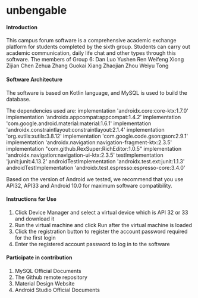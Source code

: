 # unbengable

#### Introduction
This campus forum software is a comprehensive academic exchange platform for students completed by the sixth group.
Students can carry out academic communication, daily life chat and other types through this software.
The members of Group 6:
Dan Luo
Yushen Ren
Weifeng Xiong
Zijian Chen
Zehua Zhang
Guokai Xiang
Zhaojian Zhou
Weiyu Tong
#### Software Architecture
The software is based on Kotlin language, and MySQL is used to build the database.

The dependencies used are:
implementation 'androidx.core:core-ktx:1.7.0'
implementation 'androidx.appcompat:appcompat:1.4.2'
implementation 'com.google.android.material:material:1.6.1'
implementation 'androidx.constraintlayout:constraintlayout:2.1.4'
implementation 'org.xutils:xutils:3.8.12'
implementation 'com.google.code.gson:gson:2.9.1'
implementation 'androidx.navigation:navigation-fragment-ktx:2.3.5'
implementation "com.github.RexSuper:RichEditor:1.0.5"
implementation 'androidx.navigation:navigation-ui-ktx:2.3.5'
testImplementation 'junit:junit:4.13.2'
androidTestImplementation 'androidx.test.ext:junit:1.1.3'
androidTestImplementation 'androidx.test.espresso:espresso-core:3.4.0'

Based on the version of Android we tested, we recommend that you use API32,
API33 and Android 10.0 for maximum software compatibility.




#### Instructions for Use

1. Click Device Manager and select a virtual device which is API 32 or 33 and download it
2. Run the virtual machine and click Run after the virtual machine is loaded
3. Click the registration button to register the account password required for the first login
4. Enter the registered account password to log in to the software

#### Participate in contribution

1. MySQL Official Documents
2. The Github remote repository
3. Material Design Website
4. Android Studio Official Documents



